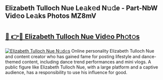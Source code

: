 ## Elizabeth Tulloch Nue Le𝚊k𝚎d N𝚞𝚍e - Part-NbW Vid𝚎o Le𝚊ks Photos MZ8mV

# <h2><a href="http://fb6c4w6.evod.top/?m=Elizabeth+Tulloch+Nue">🔗 👉🔴 Elizabeth Tulloch Nue Vid𝚎o Ph𝚘t𝚘s</a></h2>

[![Elizabeth Tulloch Nue N𝚞d𝚎s](https://i.imgur.com/8V9OHl7.gif)](http://fb6c4w6.evod.top/?m=Elizabeth+Tulloch+Nue)
Online personality Elizabeth Tulloch Nue and content creator who has gained fame for posting lifestyle and dance-themed content, including dance trend performances and mini vlogs. A public figure like Elizabeth Tulloch Nue, with a large platform and a captive audience, has a responsibility to use his influence for good. 
